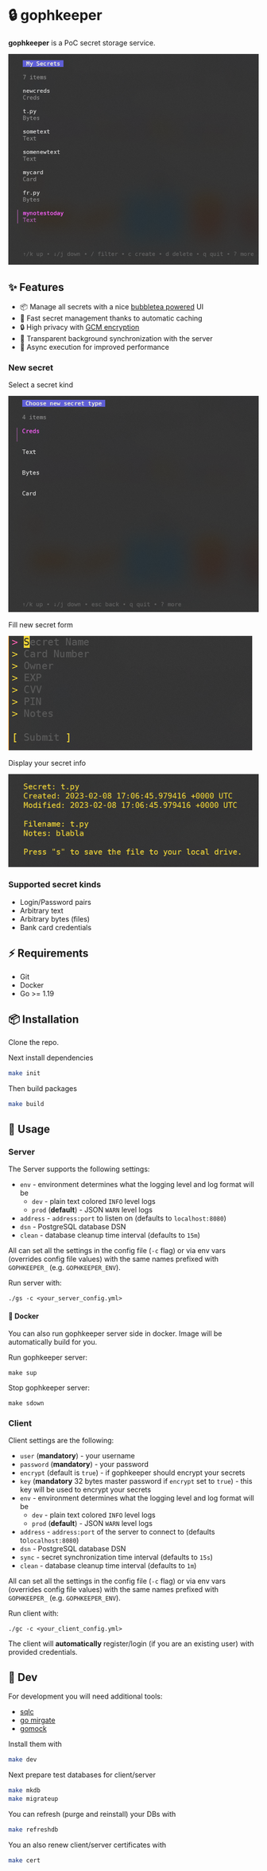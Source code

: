 # 🔒 gophkeeper

**gophkeeper** is a PoC secret storage service.

![main](https://github.com/horseinthesky/gophkeeper/blob/main/media/main.png)

## ✨ Features

- 📦 Manage all secrets with a nice [bubbletea powered](https://github.com/charmbracelet/bubbletea) UI
- 🚀 Fast secret management thanks to automatic caching
- 🔒️ High privacy with [GCM encryption](https://en.wikipedia.org/wiki/Galois/Counter_Mode)
- 💾 Transparent background synchronization with the server
- 💪 Async execution for improved performance

### New secret

Select a secret kind

![new](https://github.com/horseinthesky/gophkeeper/blob/main/media/new.png)

Fill new secret form

![entry](https://github.com/horseinthesky/gophkeeper/blob/main/media/entry.png)

Display your secret info

![show](https://github.com/horseinthesky/gophkeeper/blob/main/media/show.png)

### Supported secret kinds

- Login/Password pairs
- Arbitrary text
- Arbitrary bytes (files)
- Bank card credentials

## ⚡️ Requirements

- Git
- Docker
- Go >= 1.19

## 📦 Installation

Clone the repo.

Next install dependencies

```bash
make init
```

Then build packages

```bash
make build
```

## 🚀 Usage

### Server

The Server supports the following settings:

- `env` - environment determines what the logging level and log format will be
  - `dev` - plain text colored `INFO` level logs
  - `prod` (**default**) - JSON `WARN` level logs
- `address` - `address:port` to listen on (defaults to `localhost:8080`)
- `dsn` - PostgreSQL database DSN
- `clean` - database cleanup time interval (defaults to `15m`)

All can set all the settings in the config file (`-c` flag) or via env vars (overrides config file values) with the same names prefixed with `GOPHKEEPER_` (e.g. `GOPHKEEPER_ENV`).

Run server with:
```
./gs -c <your_server_config.yml>
```

#### 🐳 Docker

You can also run gophkeeper server side in docker. Image will be automatically build for you.

Run gophkeeper server:

```
make sup
```

Stop gophkeeper server:

```
make sdown
```

### Client

Client settings are the following:

- `user` (**mandatory**) - your username
- `password` (**mandatory**) - your password
- `encrypt` (default is `true`) - if gophkeeper should encrypt your secrets
- `key` (**mandatory** 32 bytes master password if `encrypt` set to `true`) - this key will be used to encrypt your secrets
- `env` - environment determines what the logging level and log format will be
  - `dev` - plain text colored `INFO` level logs
  - `prod` (**default**) - JSON `WARN` level logs
- `address` - `address:port` of the server to connect to (defaults to`localhost:8080`)
- `dsn` - PostgreSQL database DSN
- `sync` - secret synchronization time interval (defaults to `15s`)
- `clean` - database cleanup time interval (defaults to `1m`)

All can set all the settings in the config file (`-c` flag) or via env vars (overrides config file values) with the same names prefixed with `GOPHKEEPER_` (e.g. `GOPHKEEPER_ENV`).

Run client with:
```
./gc -c <your_client_config.yml>
```

The client will **automatically** register/login (if you are an existing user) with provided credentials.

## 🔨 Dev

For development you will need additional tools:

- [sqlc](https://github.com/kyleconroy/sqlc)
- [go mirgate](https://github.com/golang-migrate/migrate)
- [gomock](https://github.com/golang/mock)

Install them with

```bash
make dev
```

Next prepare test databases for client/server

```bash
make mkdb
make migrateup
```

You can refresh (purge and reinstall) your DBs with

```bash
make refreshdb
```

You an also renew client/server certificates with

```bash
make cert
```
